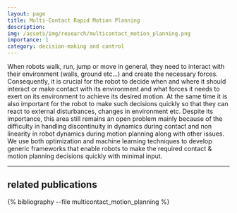 ```yaml
---
layout: page
title: Multi-Contact Rapid Motion Planning
description: 
img: /assets/img/research/multicontact_motion_planning.png
importance: 1
category: decision-making and control
---
```


When robots walk, run, jump or move in general, they need to interact with their environment (walls, ground etc...) and create the necessary forces. Consequently, it is crucial for the robot to decide when and where it should interact or make contact with its environment and what forces it needs to exert on its environment to achieve its desired motion. At the same time it is also important for the robot to make such decisions quickly so that they can react to external disturbances, changes in environment etc.  Despite its importance, this area still remains an open problem mainly because of the difficulty in handling discontinuity in dynamics during contact and non linearity in robot dynamics during motion planning along with other issues. We use both optimization and machine learning techniques to develop generic frameworks that enable robots to make the required contact & motion planning decisions quickly with minimal input.  



---
## related publications
<div class="publications">

{% bibliography --file multicontact_motion_planning %}

</div>